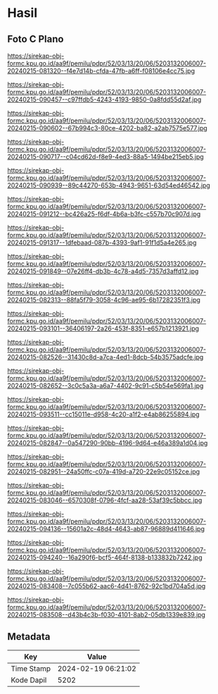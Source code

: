 # Hasil

## Foto C Plano

https://sirekap-obj-formc.kpu.go.id/aa9f/pemilu/pdpr/52/03/13/20/06/5203132006007-20240215-081320--f4e7d14b-cfda-47fb-a6ff-f08106e4cc75.jpg

https://sirekap-obj-formc.kpu.go.id/aa9f/pemilu/pdpr/52/03/13/20/06/5203132006007-20240215-090457--c97ffdb5-4243-4193-9850-0a8fdd55d2af.jpg

https://sirekap-obj-formc.kpu.go.id/aa9f/pemilu/pdpr/52/03/13/20/06/5203132006007-20240215-090602--67b994c3-80ce-4202-ba82-a2ab7575e577.jpg

https://sirekap-obj-formc.kpu.go.id/aa9f/pemilu/pdpr/52/03/13/20/06/5203132006007-20240215-090717--c04cd62d-f8e9-4ed3-88a5-1494be215eb5.jpg

https://sirekap-obj-formc.kpu.go.id/aa9f/pemilu/pdpr/52/03/13/20/06/5203132006007-20240215-090939--89c44270-653b-4943-9651-63d54ed46542.jpg

https://sirekap-obj-formc.kpu.go.id/aa9f/pemilu/pdpr/52/03/13/20/06/5203132006007-20240215-091212--bc426a25-f6df-4b6a-b3fc-c557b70c907d.jpg

https://sirekap-obj-formc.kpu.go.id/aa9f/pemilu/pdpr/52/03/13/20/06/5203132006007-20240215-091317--1dfebaad-087b-4393-9af1-91f1d5a4e265.jpg

https://sirekap-obj-formc.kpu.go.id/aa9f/pemilu/pdpr/52/03/13/20/06/5203132006007-20240215-091849--07e26ff4-db3b-4c78-a4d5-7357d3affd12.jpg

https://sirekap-obj-formc.kpu.go.id/aa9f/pemilu/pdpr/52/03/13/20/06/5203132006007-20240215-082313--88fa5f79-3058-4c96-ae95-6b17282351f3.jpg

https://sirekap-obj-formc.kpu.go.id/aa9f/pemilu/pdpr/52/03/13/20/06/5203132006007-20240215-093101--36406197-2a26-453f-8351-e657b1213921.jpg

https://sirekap-obj-formc.kpu.go.id/aa9f/pemilu/pdpr/52/03/13/20/06/5203132006007-20240215-082526--31430c8d-a7ca-4ed1-8dcb-54b3575adcfe.jpg

https://sirekap-obj-formc.kpu.go.id/aa9f/pemilu/pdpr/52/03/13/20/06/5203132006007-20240215-082652--3c0c5a3a-a6a7-4402-9c91-c5b54e569fa1.jpg

https://sirekap-obj-formc.kpu.go.id/aa9f/pemilu/pdpr/52/03/13/20/06/5203132006007-20240215-093511--cc15011e-d958-4c20-a1f2-e4ab86255894.jpg

https://sirekap-obj-formc.kpu.go.id/aa9f/pemilu/pdpr/52/03/13/20/06/5203132006007-20240215-082847--0a547290-90bb-4196-9d64-e46a389a1d04.jpg

https://sirekap-obj-formc.kpu.go.id/aa9f/pemilu/pdpr/52/03/13/20/06/5203132006007-20240215-082951--24a50ffc-c07a-419d-a720-22e9c05152ce.jpg

https://sirekap-obj-formc.kpu.go.id/aa9f/pemilu/pdpr/52/03/13/20/06/5203132006007-20240215-083046--6570308f-0796-4fcf-aa28-53af39c5bbcc.jpg

https://sirekap-obj-formc.kpu.go.id/aa9f/pemilu/pdpr/52/03/13/20/06/5203132006007-20240215-094136--15601a2c-48d4-4643-ab87-96889d411646.jpg

https://sirekap-obj-formc.kpu.go.id/aa9f/pemilu/pdpr/52/03/13/20/06/5203132006007-20240215-094240--16a290f6-bcf5-464f-8138-b133832b7242.jpg

https://sirekap-obj-formc.kpu.go.id/aa9f/pemilu/pdpr/52/03/13/20/06/5203132006007-20240215-083408--7c055b62-aac6-4d41-8762-92c1bd704a5d.jpg

https://sirekap-obj-formc.kpu.go.id/aa9f/pemilu/pdpr/52/03/13/20/06/5203132006007-20240215-083508--d43b4c3b-f030-4101-8ab2-05db1339e839.jpg


## Metadata

| Key        | Value               |
| ---------- | ------------------- |
| Time Stamp | 2024-02-19 06:21:02 |
| Kode Dapil | 5202                |



